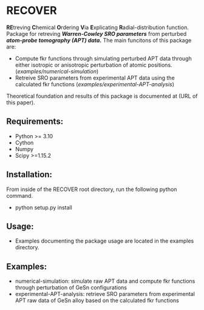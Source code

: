 # **RECOVER** 
**RE**treving **C**hemical **O**rdering **V**ia **E**xplicating **R**adial-distribution function.  <br> 
Package for retreving ***Warren-Cowley SRO parameters*** from perturbed ***atom-probe tomography (APT) data.*** The main funcitons of this package are:

* Compute fkr functions through simulating perturbed APT data through either isotropic or anisotropic perturbation of atomic positions. (_examples/numerical-simulation_)
* Retreive SRO parameters from experimental APT data using the calculated fkr functions (_examples/experimental-APT-analysis_)

Theoretical foundation and results of this package is documented at (URL of this paper). 
  
## Requirements:
  * Python >= 3.10
  * Cython
  * Numpy
  * Scipy >=1.15.2


## Installation:
  From inside of the RECOVER root directory, run the following python command.
  * python setup.py install

## Usage:
  * Examples documenting the package usage are located in the examples directory.

## Examples:
  * numerical-simulation: simulate raw APT data and compute fkr functions through perturbation of GeSn configurations
  * experimental-APT-analysis: retrieve SRO parameters from experimental APT raw data of GeSn alloy based on the calculated fkr functions
